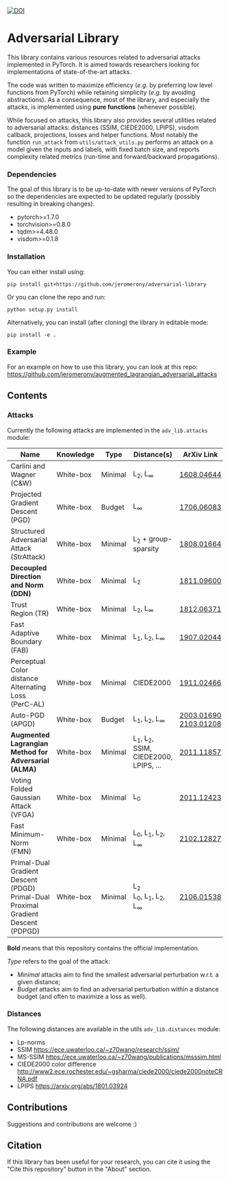 
[![DOI](https://zenodo.org/badge/315504148.svg)](https://zenodo.org/badge/latestdoi/315504148)

# Adversarial Library

This library contains various resources related to adversarial attacks implemented in PyTorch. It is aimed towards researchers looking for implementations of state-of-the-art attacks.

The code was written to maximize efficiency (_e.g._ by preferring low level functions from PyTorch) while retaining simplicity (_e.g._ by avoiding abstractions). As a consequence, most of the library, and especially the attacks, is implemented using **pure functions** (whenever possible).

While focused on attacks, this library also provides several utilities related to adversarial attacks: distances (SSIM, CIEDE2000, LPIPS), visdom callback, projections, losses and helper functions. Most notably the function `run_attack` from `utils/attack_utils.py` performs an attack on a model given the inputs and labels, with fixed batch size, and reports complexity related metrics (run-time and forward/backward propagations).

### Dependencies

The goal of this library is to be up-to-date with newer versions of PyTorch so the dependencies are expected to be updated regularly (possibly resulting in breaking changes).

- pytorch>=1.7.0
- torchvision>=0.8.0
- tqdm>=4.48.0
- visdom>=0.1.8

### Installation

You can either install using:

```pip install git+https://github.com/jeromerony/adversarial-library```

Or you can clone the repo and run:

```python setup.py install```

Alternatively, you can install (after cloning) the library in editable mode:

```pip install -e .```

### Example
 For an example on how to use this library, you can look at this repo: https://github.com/jeromerony/augmented_lagrangian_adversarial_attacks

## Contents

### Attacks

Currently the following attacks are implemented in the `adv_lib.attacks` module:

| Name                                                   | Knowledge | Type    | Distance(s)                                               | ArXiv Link                       |
|--------------------------------------------------------|-----------|---------|-----------------------------------------------------------|----------------------------------|
| Carlini and Wagner (C&W)                               | White-box | Minimal | L<sub>2</sub>, L<sub>∞</sub>                              | [1608.04644](https://arxiv.org/abs/1608.04644) |
| Projected Gradient Descent (PGD)                       | White-box | Budget  | L<sub>∞</sub>                                             | [1706.06083](https://arxiv.org/abs/1706.06083) |
| Structured Adversarial Attack (StrAttack)              | White-box | Minimal | L<sub>2</sub> + group-sparsity                            | [1808.01664](https://arxiv.org/abs/1808.01664) |
| **Decoupled Direction and Norm (DDN)**                 | White-box | Minimal | L<sub>2</sub>                                             | [1811.09600](https://arxiv.org/abs/1811.09600) |
| Trust Region (TR)                                      | White-box | Minimal | L<sub>2</sub>, L<sub>∞</sub>                              | [1812.06371](https://arxiv.org/abs/1812.06371) |
| Fast Adaptive Boundary (FAB)                           | White-box | Minimal | L<sub>1</sub>, L<sub>2</sub>, L<sub>∞</sub>               | [1907.02044](https://arxiv.org/abs/1907.02044) |
| Perceptual Color distance Alternating Loss (PerC-AL)   | White-box | Minimal | CIEDE2000                                                 | [1911.02466](https://arxiv.org/abs/1911.02466) |
| Auto-PGD (APGD)                                        | White-box | Budget  | L<sub>1</sub>, L<sub>2</sub>, L<sub>∞</sub>               | [2003.01690](https://arxiv.org/abs/2003.01690) <br /> [2103.01208](https://arxiv.org/abs/2103.01208) |
| **Augmented Lagrangian Method for Adversarial (ALMA)** | White-box | Minimal | L<sub>1</sub>, L<sub>2</sub>, SSIM, CIEDE2000, LPIPS, ... | [2011.11857](https://arxiv.org/abs/2011.11857) |
| Voting Folded Gaussian Attack (VFGA)                   | White-box | Minimal | L<sub>0</sub>                                             | [2011.12423](https://arxiv.org/abs/2011.12423) |
| Fast Minimum-Norm (FMN)                                | White-box | Minimal | L<sub>0</sub>, L<sub>1</sub>, L<sub>2</sub>, L<sub>∞</sub>| [2102.12827](https://arxiv.org/abs/2102.12827) |
| Primal-Dual Gradient Descent (PDGD)<br /> Primal-Dual Proximal Gradient Descent (PDPGD)| White-box | Minimal | L<sub>2</sub><br />L<sub>0</sub>, L<sub>1</sub>, L<sub>2</sub>, L<sub>∞</sub>| [2106.01538](https://arxiv.org/abs/2106.01538) |

**Bold** means that this repository contains the official implementation.

_Type_ refers to the goal of the attack:
 - _Minimal_ attacks aim to find the smallest adversarial perturbation w.r.t. a given distance;
 - _Budget_ attacks aim to find an adversarial perturbation within a distance budget (and often to maximize a loss as well).

### Distances

The following distances are available in the utils `adv_lib.distances` module:
- Lp-norms
- SSIM https://ece.uwaterloo.ca/~z70wang/research/ssim/
- MS-SSIM https://ece.uwaterloo.ca/~z70wang/publications/msssim.html
- CIEDE2000 color difference http://www2.ece.rochester.edu/~gsharma/ciede2000/ciede2000noteCRNA.pdf
- LPIPS https://arxiv.org/abs/1801.03924

## Contributions

Suggestions and contributions are welcome :) 

## Citation

If this library has been useful for your research, you can cite it using the "Cite this repository" button in the "About" section.
